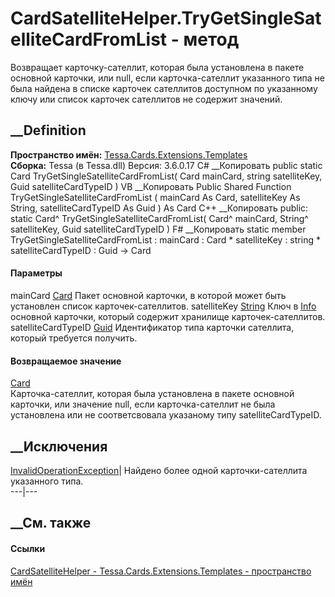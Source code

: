 # CardSatelliteHelper.TryGetSingleSatelliteCardFromList - метод
Возвращает карточку-сателлит, которая была установлена в пакете основной
карточки, или null, если карточка-сателлит указанного типа не была найдена в
списке карточек сателлитов доступном по указанному ключу или список карточек
сателлитов не содержит значений.
## __Definition
 **Пространство имён:**
[Tessa.Cards.Extensions.Templates](N_Tessa_Cards_Extensions_Templates.htm)  
 **Сборка:** Tessa (в Tessa.dll) Версия: 3.6.0.17
C# __Копировать
     public static Card TryGetSingleSatelliteCardFromList(
    	Card mainCard,
    	string satelliteKey,
    	Guid satelliteCardTypeID
    )
VB __Копировать
     Public Shared Function TryGetSingleSatelliteCardFromList ( 
    	mainCard As Card,
    	satelliteKey As String,
    	satelliteCardTypeID As Guid
    ) As Card
C++ __Копировать
     public:
    static Card^ TryGetSingleSatelliteCardFromList(
    	Card^ mainCard, 
    	String^ satelliteKey, 
    	Guid satelliteCardTypeID
    )
F# __Копировать
     static member TryGetSingleSatelliteCardFromList : 
            mainCard : Card * 
            satelliteKey : string * 
            satelliteCardTypeID : Guid -> Card 
#### Параметры
mainCard [Card](T_Tessa_Cards_Card.htm)
    Пакет основной карточки, в которой может быть установлен список карточек-сателлитов.
satelliteKey [String](https://learn.microsoft.com/dotnet/api/system.string)
    Ключ в [Info](P_Tessa_Cards_CardInfoStorageObject_Info.htm) основной карточки, который содержит хранилище карточек-сателлитов.
satelliteCardTypeID [Guid](https://learn.microsoft.com/dotnet/api/system.guid)
    Идентификатор типа карточки сателлита, который требуется получить.
#### Возвращаемое значение
[Card](T_Tessa_Cards_Card.htm)  
Карточка-сателлит, которая была установлена в пакете основной карточки, или
значение null, если карточка-сателлит не была установлена или не
соответсвовала указаному типу satelliteCardTypeID.
## __Исключения
[InvalidOperationException](https://learn.microsoft.com/dotnet/api/system.invalidoperationexception)|
Найдено более одной карточки-сателлита указанного типа.  
---|---  
##  __См. также
#### Ссылки
[CardSatelliteHelper -
](T_Tessa_Cards_Extensions_Templates_CardSatelliteHelper.htm)
[Tessa.Cards.Extensions.Templates - пространство
имён](N_Tessa_Cards_Extensions_Templates.htm)
